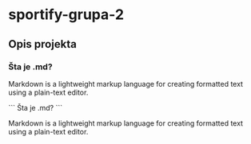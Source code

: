 # sportify-grupa-2

<h2>Opis projekta</h2>

<div>
  <h3>Šta je .md?</h3>
  <p>Markdown is a lightweight markup language for creating formatted text using a plain-text editor. </p>
</div>

<div>
  ```
  Šta je .md?
  ```
  <p>Markdown is a lightweight markup language for creating formatted text using a plain-text editor. </p>
</div>
